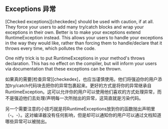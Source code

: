 ## Exceptions 异常

[Checked exceptions][checkedex] should be used with caution, if at all. They
force your users to add many try/catch blocks and wrap your exceptions in their
own. Better is to make your exceptions extend RuntimeException instead. This
allows your users to handle your exceptions in the way they would like, rather
than forcing them to handle/declare that it throws every time, which pollutes
the code.

One nitfy trick is to put RuntimeExceptions in your method's throws declaration.
This has no effect on the compiler, but will inform your users via documentation
that these exceptions can be thrown.

如果真的需要[检查异常][checkedex]，也应当谨慎使用。他们将强迫你的用户添加try/catch代码块去把你的异常包裹起来。更好的方式是将你的异常继承自RuntimeException。这可以允许你的用户可以使用他们喜欢的方式处理异常，而不是强迫他们去处理/声明每一次所抛出的异常，这简直就是污染代码。

另一个需要注意的小技巧就是将RuntimeExceptions放到你的函数抛出声明里（-。-）。这对编译器没有任何影响，但是却可以通知你的用户可以通过文档知道哪些异常可以被抛出。
